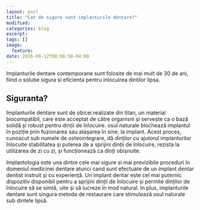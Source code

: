 ```yaml
---
layout: post
title: "Cat de sigure sunt implanturile dentare?"
modified:
categories: blog
excerpt:
tags: []
image:
  feature:
date: 2016-08-12T08:08:50-04:00
---
```


Implanturile dentare contemporane sunt folosite de mai mult de 30 de ani, fiind o solutie sigura si eficienta pentru inlocuirea dintilor lipsa.


## Siguranta?


Implanturile dentare sunt de obicei realizate din titan, un material biocompatibil, care este acceptat de către organism și servește ca o bază solidă și robust pentru dinții de înlocuire. osul naturale blochează implantul în poziție prin fuzionarea sau atașarea în sine, la implant. Acest proces, cunoscut sub numele de osteointegrare, dă dinților cu ajutorul implanturilor înlocuite stabilitatea și puterea de a sprijini dinții de înlocuire, rezista la utilizarea de zi cu zi, și funcționează ca dinți obișnuite.

Implantologia este una dintre cele mai sigure si mai previzibile proceduri în domeniul medicinei dentare atunci cand sunt efectuate de un implant dentar dentist instruit și cu experiență. Un implant dentar este cel mai puternic dispozitiv disponibil pentru a sprijini dinții de înlocuire și permite dinților de înlocuire să se simtă, uite și să lucreze în mod natural. In plus, implanturile dentare sunt singura metoda de restaurare care stimulează osul naturale sub dintele lipsă.


[^1]: http://www.aaid-implant.org/about-dental-implants/are-dental-implants-safe/


